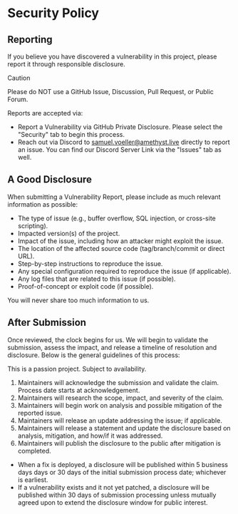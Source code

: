 # Security Policy

## Reporting

If you believe you have discovered a vulnerability in this project, please report it through responsible disclosure.

> [!CAUTION]
> Please do NOT use a GitHub Issue, Discussion, Pull Request, or Public Forum.

Reports are accepted via:

- Report a Vulnerability via GitHub Private Disclosure. Please select the "Security" tab to begin this process.
- Reach out via Discord to samuel.voeller@amethyst.live directly to report an issue. You can find our Discord Server Link via the "Issues" tab as well.

## A Good Disclosure

When submitting a Vulnerability Report, please include as much relevant information as possible:

- The type of issue (e.g., buffer overflow, SQL injection, or cross-site scripting).
- Impacted version(s) of the project.
- Impact of the issue, including how an attacker might exploit the issue.
- The location of the affected source code (tag/branch/commit or direct URL).
- Step-by-step instructions to reproduce the issue.
- Any special configuration required to reproduce the issue (if applicable).
- Any log files that are related to this issue (if possible).
- Proof-of-concept or exploit code (if possible).

You will never share too much information to us.

## After Submission

Once reviewed, the clock begins for us. We will begin to validate the submission, assess the impact, and release a timeline of resolution and disclosure. Below is the general guidelines of this process:

This is a passion project. Subject to availability.

1. Maintainers will acknowledge the submission and validate the claim. Process date starts at acknowledgement.
2. Maintainers will research the scope, impact, and severity of the claim.
3. Maintainers will begin work on analysis and possible mitigation of the reported issue.
4. Maintainers will release an update addressing the issue; if applicable.
5. Maintainers will release a statement and update the disclosure based on analysis, mitigation, and how/if it was addressed.
6. Maintainers will publish the disclosure to the public after mitigation is completed.

- When a fix is deployed, a disclosure will be published within 5 business days days or 30 days of the initial submission process date; whichever is earliest.
- If a vulnerability exists and it not yet patched, a disclosure will be published within 30 days of submission processing unless mutually agreed upon to extend the disclosure window for public interest.
